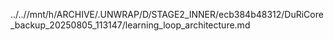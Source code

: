 ../..//mnt/h/ARCHIVE/.UNWRAP/D/STAGE2_INNER/ecb384b48312/DuRiCore_backup_20250805_113147/learning_loop_architecture.md